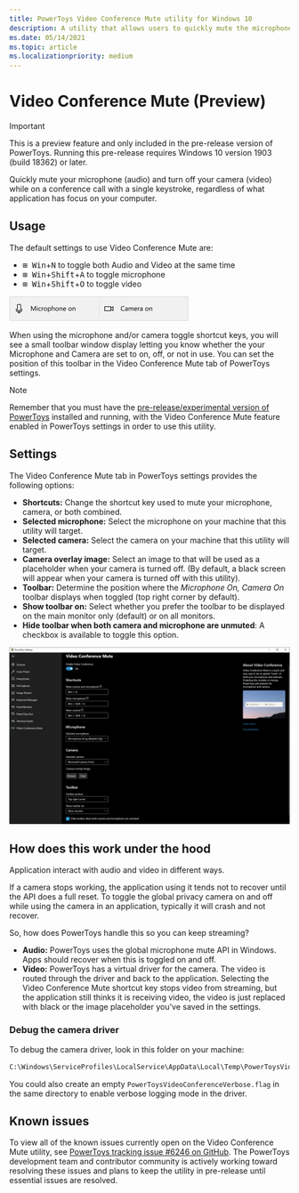 ```yaml
---
title: PowerToys Video Conference Mute utility for Windows 10
description: A utility that allows users to quickly mute the microphone (audio) and turn off the camera (video) while on a conference call with a single keystroke, regardless of what application has focus on the computer.
ms.date: 05/14/2021
ms.topic: article
ms.localizationpriority: medium
---
```


# Video Conference Mute (Preview)

> [!IMPORTANT]
> This is a preview feature and only included in the pre-release version of PowerToys. Running this pre-release requires Windows 10 version 1903 (build 18362) or later.

Quickly mute your microphone (audio) and turn off your camera (video) while on a conference call with a single keystroke, regardless of what application has focus on your computer.

## Usage

The default settings to use Video Conference Mute are:

- <kbd>⊞ Win</kbd>+<kbd>N</kbd> to toggle both Audio and Video at the same time
- <kbd>⊞ Win</kbd>+<kbd>Shift</kbd>+<kbd>A</kbd> to toggle microphone
- <kbd>⊞ Win</kbd>+<kbd>Shift</kbd>+<kbd>O</kbd> to toggle video

![Audio and Video mute notification screenshot](../images/pt-video-audio-mute-notification.png)

When using the microphone and/or camera toggle shortcut keys, you will see a small toolbar window display letting you know whether the your Microphone and Camera are set to on, off, or not in use. You can set the position of this toolbar in the Video Conference Mute tab of PowerToys settings.

> [!NOTE]
> Remember that you must have the [pre-release/experimental version of PowerToys](https://github.com/microsoft/PowerToys/releases/) installed and running, with the Video Conference Mute feature enabled in PowerToys settings in order to use this utility.

## Settings

The Video Conference Mute tab in PowerToys settings provides the following options:

- **Shortcuts:** Change the shortcut key used to mute your microphone, camera, or both combined.
- **Selected microphone:** Select the microphone on your machine that this utility will target.
- **Selected camera:** Select the camera on your machine that this utility will target.
- **Camera overlay image:** Select an image to that will be used as a placeholder when your camera is turned off. (By default, a black screen will appear when your camera is turned off with this utility).
- **Toolbar:** Determine the position where the *Microphone On, Camera On* toolbar displays when toggled (top right corner by default).
- **Show toolbar on:** Select whether you prefer the toolbar to be displayed on the main monitor only (default) or on all monitors.
- **Hide toolbar when both camera and microphone are unmuted**: A checkbox is available to toggle this option.

![Video Conference Mute options in PowerToys settings](../images/pt-video-conference-mute-settings.png)

## How does this work under the hood

Application interact with audio and video in different ways.

If a camera stops working, the application using it tends not to recover until the API does a full reset. To toggle the global privacy camera on and off while using the camera in an application, typically it will crash and not recover.

So, how does PowerToys handle this so you can keep streaming?

- **Audio:** PowerToys uses the global microphone mute API in Windows.  Apps should recover when this is toggled on and off.
- **Video:** PowerToys has a virtual driver for the camera. The video is routed through the driver and back to the application. Selecting the Video Conference Mute shortcut key stops video from streaming, but the application still thinks it is receiving video, the video is just replaced with black or the image placeholder you've saved in the settings.

### Debug the camera driver

To debug the camera driver, look in this folder on your machine:

```markdown
C:\Windows\ServiceProfiles\LocalService\AppData\Local\Temp\PowerToysVideoConference.log
```

You could also create an empty `PowerToysVideoConferenceVerbose.flag` in the same directory to enable verbose logging mode in the driver.

## Known issues

To view all of the known issues currently open on the Video Conference Mute utility, see [PowerToys tracking issue #6246 on GitHub](https://github.com/microsoft/PowerToys/issues/6246). The PowerToys development team and contributor community is actively working toward resolving these issues and plans to keep the utility in pre-release until essential issues are resolved.
